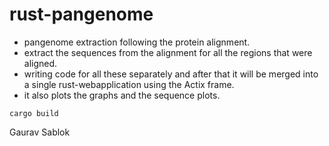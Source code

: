 # rust-pangenome

- pangenome extraction following the protein alignment. 
- extract the sequences from the alignment for all the regions that were aligned.
- writing code for all these separately and after that it will be merged into a single rust-webapplication using the Actix frame. 
- it also plots the graphs and the sequence plots. 

```
cargo build 

```

Gaurav Sablok 


